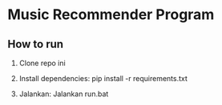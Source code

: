 # Music Recommender Program

## How to run

1. Clone repo ini

2. Install dependencies:
   pip install -r requirements.txt

3. Jalankan:
   Jalankan run.bat
